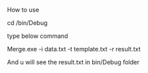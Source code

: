 How to use 

cd /bin/Debug

type below command 

Merge.exe -i data.txt -t template.txt -r result.txt 

And u will see the result.txt in bin/Debug folder

